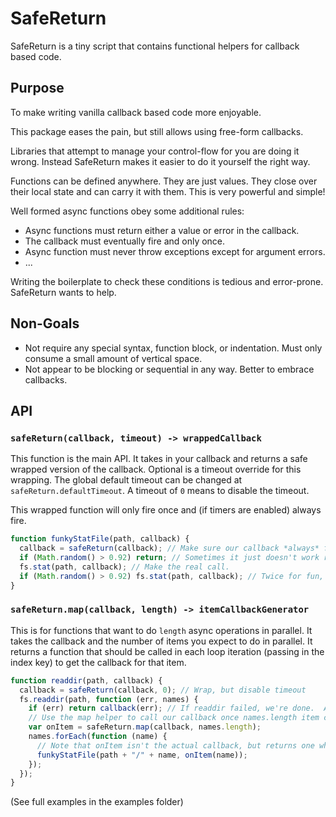 # SafeReturn

SafeReturn is a tiny script that contains functional helpers for callback based code.

## Purpose

To make writing vanilla callback based code more enjoyable.

This package eases the pain, but still allows using free-form callbacks.

Libraries that attempt to manage your control-flow for you are doing it wrong.
Instead SafeReturn makes it easier to do it yourself the right way. 

Functions can be defined anywhere.  They are just values.  They close over
their local state and can carry it with them.  This is very powerful and simple!

Well formed async functions obey some additional rules:

 - Async functions must return either a value or error in the callback.
 - The callback must eventually fire and only once.
 - Async function must never throw exceptions except for argument errors.
 - ...

Writing the boilerplate to check these conditions is tedious and error-prone.
SafeReturn wants to help.

## Non-Goals

 - Not require any special syntax, function block, or indentation.  Must only
   consume a small amount of vertical space.
 - Not appear to be blocking or sequential in any way.  Better to embrace callbacks.

## API

### `safeReturn(callback, timeout) -> wrappedCallback`

This function is the main API.  It takes in your callback and returns a safe wrapped
version of the callback.  Optional is a timeout override for this wrapping.  The global
default timeout can be changed at `safeReturn.defaultTimeout`.  A timeout of `0`
means to disable the timeout.

This wrapped function will only fire once and (if timers are enabled) always fire.

```js
function funkyStatFile(path, callback) {  
  callback = safeReturn(callback); // Make sure our callback *always* fires once.
  if (Math.random() > 0.92) return; // Sometimes it just doesn't work right?
  fs.stat(path, callback); // Make the real call.
  if (Math.random() > 0.92) fs.stat(path, callback); // Twice for fun, right?
}
```

### `safeReturn.map(callback, length) -> itemCallbackGenerator`

This is for functions that want to do `length` async operations in parallel.
It takes the callback and the number of items you expect to do in parallel.  It
returns a function that should be called in each loop iteration (passing in the
index key) to get the callback for that item.

```js
function readdir(path, callback) {
  callback = safeReturn(callback, 0); // Wrap, but disable timeout
  fs.readdir(path, function (err, names) {
    if (err) return callback(err); // If readdir failed, we're done.  Abort.
    // Use the map helper to call our callback once names.length item callbacks fire.
    var onItem = safeReturn.map(callback, names.length);
    names.forEach(function (name) {
      // Note that onItem isn't the actual callback, but returns one when called.
      funkyStatFile(path + "/" + name, onItem(name));
    });
  });
}
```

(See full examples in the examples folder)
